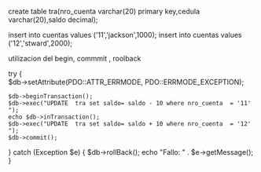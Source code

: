 create table tra(nro_cuenta varchar(20) primary key,cedula varchar(20),saldo decimal);

insert into cuentas values ('11','jackson',1000);
insert into cuentas values ('12','stward',2000);

utilizacion del begin, commmit , roolback

try {  
    $db->setAttribute(PDO::ATTR_ERRMODE, PDO::ERRMODE_EXCEPTION);
  
    $db->beginTransaction();
    $db->exec("UPDATE  tra set saldo= saldo - 10 where nro_cuenta  = '11' ");
    echo $db->inTransaction();
    $db->exec("UPDATE  tra set saldo= saldo + 10 where nro_cuenta  = '12' ");
    $db->commit();
    
  } catch (Exception $e) {
    $db->rollBack();
    echo "Fallo: " . $e->getMessage();
  }
